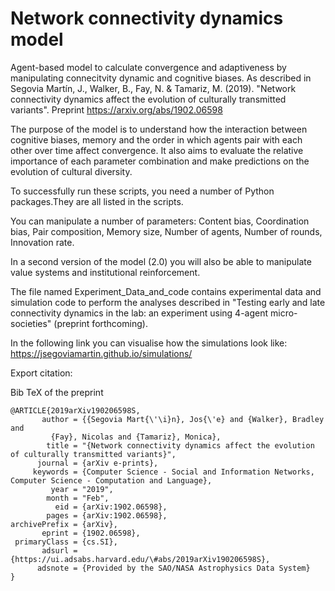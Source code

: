 # Network connectivity dynamics model
Agent-based model to calculate convergence and adaptiveness by manipulating connecitvity dynamic and cognitive biases. As described in Segovia Martín, J., Walker, B., Fay, N. &amp; Tamariz, M. (2019). "Network connectivity dynamics affect the evolution of culturally transmitted variants". Preprint https://arxiv.org/abs/1902.06598

The purpose of the model is to understand how the interaction between cognitive biases, memory and the order in which agents pair with each other over time affect convergence. It also aims to evaluate the relative importance of each parameter combination and make predictions on the evolution of cultural diversity. 

To successfully run these scripts, you need a number of Python packages.They are all listed in the scripts.

You can manipulate a number of parameters: Content bias, Coordination bias, Pair composition, Memory size, Number of agents, Number of rounds, Innovation rate.

In a second version of the model (2.0) you will also be able to manipulate value systems and institutional reinforcement.

The file named Experiment_Data_and_code contains experimental data and simulation code to perform the analyses described in "Testing early and late connectivity dynamics in the lab: an experiment using 4-agent micro-societies" (preprint forthcoming).

In the following link you can visualise how the simulations look like:
https://jsegoviamartin.github.io/simulations/

Export citation:

Bib TeX of the preprint
```
@ARTICLE{2019arXiv190206598S,
       author = {{Segovia Mart{\'\i}n}, Jos{\'e} and {Walker}, Bradley and
         {Fay}, Nicolas and {Tamariz}, Monica},
        title = "{Network connectivity dynamics affect the evolution of culturally transmitted variants}",
      journal = {arXiv e-prints},
     keywords = {Computer Science - Social and Information Networks, Computer Science - Computation and Language},
         year = "2019",
        month = "Feb",
          eid = {arXiv:1902.06598},
        pages = {arXiv:1902.06598},
archivePrefix = {arXiv},
       eprint = {1902.06598},
 primaryClass = {cs.SI},
       adsurl = {https://ui.adsabs.harvard.edu/\#abs/2019arXiv190206598S},
      adsnote = {Provided by the SAO/NASA Astrophysics Data System}
}
```

